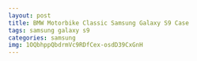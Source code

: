 ```yaml
---
layout: post
title: BMW Motorbike Classic Samsung Galaxy S9 Case
tags: samsung galaxy s9
categories: samsung
img: 1OQbhppQbdrmVc9RDfCex-osdD39CxGnH
---
```

